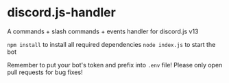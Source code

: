 # discord.js-handler
 A commands + slash commands + events handler for discord.js v13

 `npm install` to install all required dependencies
 `node index.js` to start the bot
 
 Remember to put your bot's token and prefix into `.env` file!
 Please only open pull requests for bug fixes!
